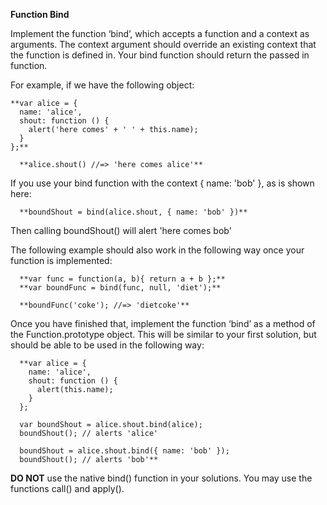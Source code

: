 **Function Bind**  

Implement the function ‘bind’, which accepts a function and a context as arguments. The context argument should override an existing context that the function is defined in. Your bind function should return the passed in function.  

For example, if we have the following object:  

    **var alice = {  
      name: 'alice',  
      shout: function () {  
        alert('here comes' + ' ' + this.name);  
      }  
    };**  

      **alice.shout() //=> 'here comes alice'**  

If you use your bind function with the context { name: 'bob' }, as is shown here:  

      **boundShout = bind(alice.shout, { name: 'bob' })**  

Then calling boundShout() will alert 'here comes bob'  

The following example should also work in the following way once your function is implemented:  

      **var func = function(a, b){ return a + b };**  
      **var boundFunc = bind(func, null, 'diet');**  

      **boundFunc('coke'); //=> 'dietcoke'**  

Once you have finished that, implement the function ‘bind’ as a method of the Function.prototype object. This will be similar to your first solution, but should be able to be used in the following way:  

      **var alice = {  
        name: 'alice',  
        shout: function () {  
          alert(this.name);  
        }  
      };  

      var boundShout = alice.shout.bind(alice);  
      boundShout(); // alerts 'alice'  

      boundShout = alice.shout.bind({ name: 'bob' });  
      boundShout(); // alerts 'bob'**    

**DO NOT** use the native bind() function in your solutions. You may use the functions call() and apply().
